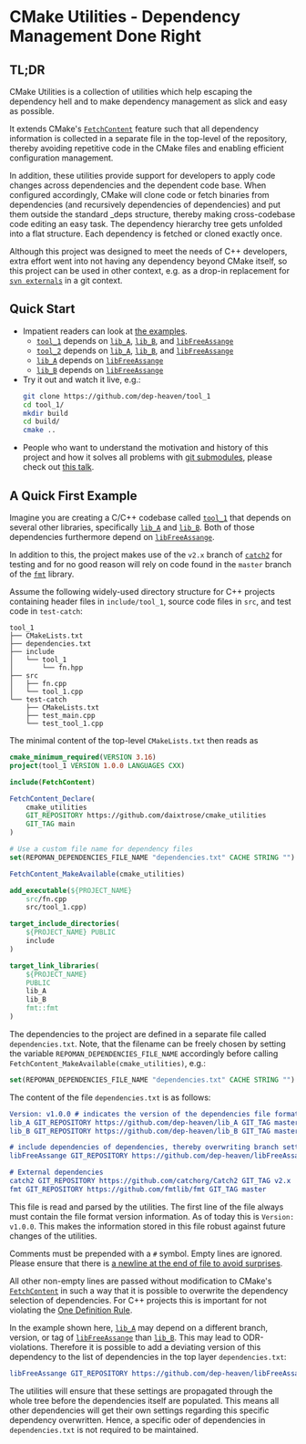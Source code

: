 # CMake Utilities - Dependency Management Done Right

## TL;DR

CMake Utilities is a collection of utilities which help escaping the dependency hell and to make dependency management as slick and easy as possible. 

It extends CMake's [`FetchContent`](https://cmake.org/cmake/help/latest/module/FetchContent.html) feature such that all dependency information is collected in a separate file in the top-level of the repository, thereby avoiding repetitive code in the CMake files and enabling efficient configuration management.

In addition, these utilities provide support for developers to apply code changes across dependencies and the dependent code base. When configured accordingly, CMake will clone code or fetch binaries from dependencies (and recursively dependencies of dependencies) and put them outside the standard _deps structure, thereby making cross-codebase code editing an easy task. The dependency hierarchy tree gets unfolded into a flat structure. Each dependency is fetched or cloned exactly once.  

Although this project was designed to meet the needs of C++ developers, extra effort went into not having any dependency beyond CMake itself, so this project can be used in other context, e.g. as a drop-in replacement for [`svn externals`](https://svnbook.red-bean.com/en/1.7/svn.advanced.externals.html) in a git context.      

## Quick Start

- Impatient readers can look at [the examples](https://github.com/dep-heaven). 
  - [`tool_1`](https://github.com/dep-heaven/tool_1) depends on [`lib_A`](https://github.com/dep-heaven/lib_A), [`lib_B`](https://github.com/dep-heaven/lib_B), and [`libFreeAssange`](https://github.com/dep-heaven/libFreeAssange)
  - [`tool_2`](https://github.com/dep-heaven/tool_2) depends on [`lib_A`](https://github.com/dep-heaven/lib_A), [`lib_B`](https://github.com/dep-heaven/lib_B), and [`libFreeAssange`](https://github.com/dep-heaven/libFreeAssange)
  - [`lib_A`](https://github.com/dep-heaven/lib_A) depends on [`libFreeAssange`](https://github.com/dep-heaven/libFreeAssange)
  - [`lib_B`](https://github.com/dep-heaven/lib_B) depends on [`libFreeAssange`](https://github.com/dep-heaven/libFreeAssange)
- Try it out and watch it live, e.g.:
  ```bash
  git clone https://github.com/dep-heaven/tool_1
  cd tool_1/
  mkdir build
  cd build/
  cmake ..
  ```
- People who want to understand the motivation and history of this project and how it solves all problems with [git submodules](https://git-scm.com/book/en/v2/Git-Tools-Submodules), please check out [this talk](https://www.daixtrose.de/talk/saying-goodbye-to-dependency-hell/).

## A Quick First Example

Imagine you are creating a C/C++ codebase called [`tool_1`](https://github.com/dep-heaven/tool_1) that depends on several other libraries, specifically [`lib_A`](https://github.com/dep-heaven/lib_A) and [`lib_B`](https://github.com/dep-heaven/lib_B). Both of those dependencies furthermore depend on [`libFreeAssange`](https://github.com/dep-heaven/libFreeAssange). 

In addition to this, the project makes use of the `v2.x` branch of [`catch2`](https://github.com/catchorg/Catch2) for testing and for no good reason will rely on code found in the `master` branch of the [`fmt`](https://github.com/fmtlib/fmt) library.

Assume the following widely-used directory structure for C++ projects containing header files in `include/tool_1`, source code files in `src`, and test code in `test-catch`:    

```
tool_1
├── CMakeLists.txt
├── dependencies.txt
├── include
│   └── tool_1
│       └── fn.hpp
├── src
│   ├── fn.cpp
│   └── tool_1.cpp
└── test-catch
    ├── CMakeLists.txt
    ├── test_main.cpp
    └── test_tool_1.cpp
```

The minimal content of the top-level `CMakeLists.txt` then reads as 

```cmake
cmake_minimum_required(VERSION 3.16)
project(tool_1 VERSION 1.0.0 LANGUAGES CXX)

include(FetchContent)

FetchContent_Declare(
    cmake_utilities
    GIT_REPOSITORY https://github.com/daixtrose/cmake_utilities
    GIT_TAG main
)

# Use a custom file name for dependency files
set(REPOMAN_DEPENDENCIES_FILE_NAME "dependencies.txt" CACHE STRING "")

FetchContent_MakeAvailable(cmake_utilities)

add_executable(${PROJECT_NAME}
    src/fn.cpp
    src/tool_1.cpp)

target_include_directories(
    ${PROJECT_NAME} PUBLIC
    include
)

target_link_libraries(
    ${PROJECT_NAME}
    PUBLIC
    lib_A
    lib_B
    fmt::fmt
)    
```

The dependencies to the project are defined in a separate file called `dependencies.txt`. Note, that the filename can be freely chosen by setting the variable `REPOMAN_DEPENDENCIES_FILE_NAME` accordingly before calling `FetchContent_MakeAvailable(cmake_utilities)`, e.g.: 

```cmake
set(REPOMAN_DEPENDENCIES_FILE_NAME "dependencies.txt" CACHE STRING "") 
```

The content of the file `dependencies.txt` is as follows:


```cmake
Version: v1.0.0 # indicates the version of the dependencies file format
lib_A GIT_REPOSITORY https://github.com/dep-heaven/lib_A GIT_TAG master-yoda
lib_B GIT_REPOSITORY https://github.com/dep-heaven/lib_B GIT_TAG master-yoda

# include dependencies of dependencies, thereby overwriting branch settings 
libFreeAssange GIT_REPOSITORY https://github.com/dep-heaven/libFreeAssange GIT_TAG belmarsh

# External dependencies
catch2 GIT_REPOSITORY https://github.com/catchorg/Catch2 GIT_TAG v2.x
fmt GIT_REPOSITORY https://github.com/fmtlib/fmt GIT_TAG master
```

This file is read and parsed by the utilities. The first line of the file always must contain the file format version information. As of today this is `Version: v1.0.0`. This makes the information stored in this file robust against future changes of the utilities.     

Comments must be prepended with a `#` symbol. Empty lines are ignored. Please ensure that there is [a newline at the end of file to avoid surprises](https://unix.stackexchange.com/questions/18743/whats-the-point-in-adding-a-new-line-to-the-end-of-a-file).

All other non-empty lines are passed without modification to CMake's [`FetchContent`](https://cmake.org/cmake/help/latest/module/FetchContent.html) in such a way that it is possible to overwrite the dependency selection of dependencies. For C++ projects this is important for not violating the [One Definition Rule](https://en.cppreference.com/w/cpp/language/definition#One_Definition_Rule). 

In the example shown here, [`lib_A`](https://github.com/dep-heaven/lib_A) may depend on a different branch, version, or tag of [`libFreeAssange`](https://github.com/dep-heaven/libFreeAssange) than [`lib_B`](https://github.com/dep-heaven/lib_B). This may lead to ODR-violations. Therefore it is possible to add a deviating version of this dependency to the list of dependencies in the top layer `dependencies.txt`:

```cmake
libFreeAssange GIT_REPOSITORY https://github.com/dep-heaven/libFreeAssange GIT_TAG belmarsh
```

The utilities will ensure that these settings are propagated through the whole tree before the dependencies itself are populated. This means all other dependencies will get their own settings regarding this specific dependency overwritten.
Hence, a specific oder of dependencies in `dependencies.txt` is not required to be maintained.      


